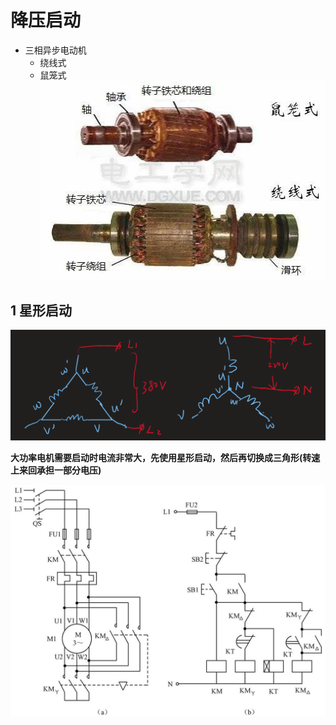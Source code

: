 # 降压启动

- 三相异步电动机
  - 绕线式
  - 鼠笼式
![绕线和鼠笼](image-1.png)
## 1 星形启动
![星形启动](image.png)


**大功率电机需要启动时电流非常大，先使用星形启动，然后再切换成三角形(转速上来回承担一部分电压)**

![alt text](image-2.png)

